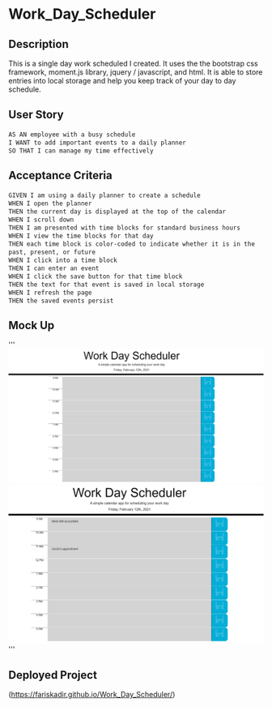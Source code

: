 # Work_Day_Scheduler


## Description

This is a single day work scheduled I created. It uses the the bootstrap css framework, moment.js library, jquery / javascript, and html. It is able to store entries into local storage and help you keep track of your day to day schedule.


## User Story

```
AS AN employee with a busy schedule
I WANT to add important events to a daily planner
SO THAT I can manage my time effectively
```


## Acceptance Criteria

```
GIVEN I am using a daily planner to create a schedule
WHEN I open the planner
THEN the current day is displayed at the top of the calendar
WHEN I scroll down
THEN I am presented with time blocks for standard business hours
WHEN I view the time blocks for that day
THEN each time block is color-coded to indicate whether it is in the past, present, or future
WHEN I click into a time block
THEN I can enter an event
WHEN I click the save button for that time block
THEN the text for that event is saved in local storage
WHEN I refresh the page
THEN the saved events persist
```


## Mock Up

'''
![Mockup Image](Assets/Scheduler1.png)
![Mockup Image](Assets/Scheduler2.png)
'''

## Deployed Project

(https://fariskadir.github.io/Work_Day_Scheduler/)


